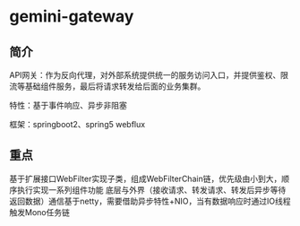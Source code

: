 # gemini-gateway

## 简介

API网关：作为反向代理，对外部系统提供统一的服务访问入口，并提供鉴权、限流等基础组件服务，最后将请求转发给后面的业务集群。

特性：基于事件响应、异步非阻塞

框架：springboot2、spring5 webflux

## 重点

基于扩展接口WebFilter实现子类，组成WebFilterChain链，优先级由小到大，顺序执行实现一系列组件功能
底层与外界（接收请求、转发请求、转发后异步等待返回数据）通信基于netty，需要借助异步特性+NIO，当有数据响应时通过IO线程触发Mono任务链
